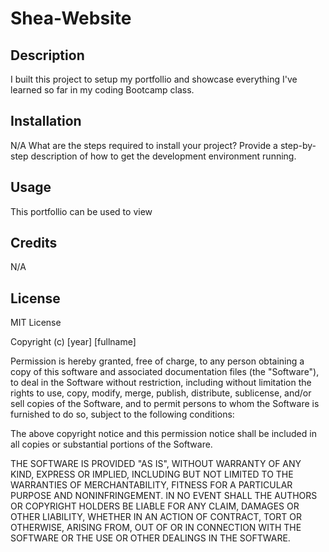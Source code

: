 # Shea-Website

## Description

I built this project to setup my portfollio and showcase everything I've learned so far in my coding Bootcamp class. 

## Installation
N/A
What are the steps required to install your project? Provide a step-by-step description of how to get the development environment running.

## Usage

This portfollio can be used to view 

## Credits
N/A

## License
MIT License

Copyright (c) [year] [fullname]
     
Permission is hereby granted, free of charge, to any person obtaining a copy
of this software and associated documentation files (the "Software"), to deal
in the Software without restriction, including without limitation the rights
to use, copy, modify, merge, publish, distribute, sublicense, and/or sell
copies of the Software, and to permit persons to whom the Software is
furnished to do so, subject to the following conditions:

The above copyright notice and this permission notice shall be included in all
copies or substantial portions of the Software.

THE SOFTWARE IS PROVIDED "AS IS", WITHOUT WARRANTY OF ANY KIND, EXPRESS OR
IMPLIED, INCLUDING BUT NOT LIMITED TO THE WARRANTIES OF MERCHANTABILITY,
FITNESS FOR A PARTICULAR PURPOSE AND NONINFRINGEMENT. IN NO EVENT SHALL THE
AUTHORS OR COPYRIGHT HOLDERS BE LIABLE FOR ANY CLAIM, DAMAGES OR OTHER
LIABILITY, WHETHER IN AN ACTION OF CONTRACT, TORT OR OTHERWISE, ARISING FROM,
OUT OF OR IN CONNECTION WITH THE SOFTWARE OR THE USE OR OTHER DEALINGS IN THE
SOFTWARE.
